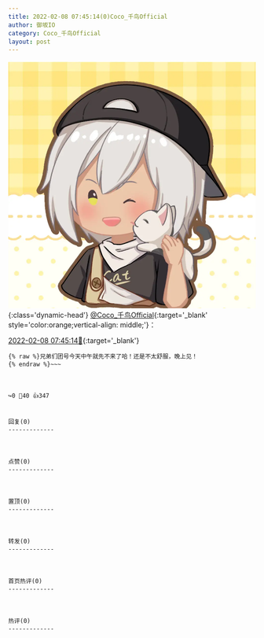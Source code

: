 ```yaml
---
title: 2022-02-08 07:45:14(0)Coco_千鸟Official
author: 御坂IO
category: Coco_千鸟Official
layout: post
---
```


![img](/images/85e485bc0dbd0cde4d15f24d7cffe9704618ad10.jpg){:class='dynamic-head'}
[@Coco_千鸟Official](https://space.bilibili.com/1891728206/dynamic){:target='_blank' style='color:orange;vertical-align: middle;'}：

[2022-02-08 07:45:14🔗](https://t.bilibili.com/624656238197376122){:target='_blank'}

~~~
{% raw %}兄弟们团号今天中午就先不来了哈！还是不太舒服，晚上见！
{% endraw %}~~~



↪️0 💬40 👍347


回复(0)
-------------



点赞(0)
-------------



置顶(0)
-------------



转发(0)
-------------



首页热评(0)
-------------



热评(0)
-------------



